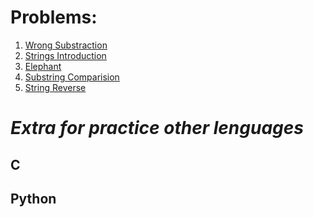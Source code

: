 **Problems:**
============================

1. [Wrong Substraction](https://codeforces.com/problemset/problem/977/A)
1. [Strings Introduction](https://www.hackerrank.com/challenges/java-strings-introduction/problem)
1. [Elephant](https://codeforces.com/problemset/problem/617/A)
1. [Substring Comparision](https://www.hackerrank.com/challenges/java-string-compare/problem)
1. [String Reverse](https://www.hackerrank.com/challenges/java-string-reverse/problem)

**_Extra for practice other lenguages_**
=========================================

## C

## Python
